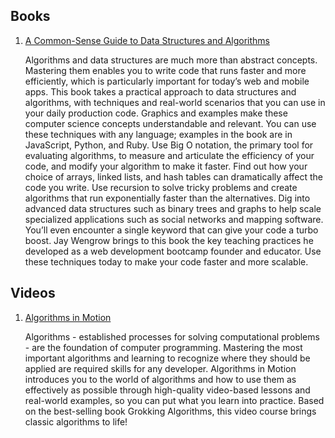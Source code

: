 ## Books

1. [A Common-Sense Guide to Data Structures and Algorithms](https://learning.oreilly.com/library/view/a-common-sense-guide/9781680502794/)

    Algorithms and data structures are much more than abstract concepts. Mastering them enables you to write code that runs
faster and more efficiently, which is particularly important for today’s web and mobile apps. 
This book takes a practical approach to data structures and algorithms, with techniques and real-world scenarios that 
you can use in your daily production code. Graphics and examples make these computer science concepts understandable 
and relevant. You can use these techniques with any language; examples in the book are in JavaScript, Python, and Ruby.
Use Big O notation, the primary tool for evaluating algorithms, to measure and articulate the efficiency of your code, 
and modify your algorithm to make it faster. Find out how your choice of arrays, linked lists, 
and hash tables can dramatically affect the code you write. Use recursion to solve tricky problems and create algorithms 
that run exponentially faster than the alternatives. Dig into advanced data structures such as binary trees and graphs 
to help scale specialized applications such as social networks and mapping software. You’ll even encounter 
a single keyword that can give your code a turbo boost. Jay Wengrow brings to this book the key teaching practices 
he developed as a web development bootcamp founder and educator.
Use these techniques today to make your code faster and more scalable.

## Videos

1. [Algorithms in Motion](https://learning.oreilly.com/videos/algorithms-in-motion/10000MNLV201715)

    Algorithms - established processes for solving computational problems - are the foundation of computer programming. 
Mastering the most important algorithms and learning to recognize where they should be applied are required skills for any developer. Algorithms in Motion introduces you to the world of algorithms and how to use them as effectively as possible through high-quality video-based lessons and real-world examples, so you can put what you learn into practice. Based on the best-selling book Grokking Algorithms, this video course brings classic algorithms to life!
